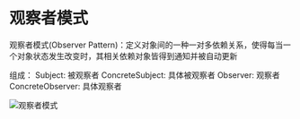 # 观察者模式

观察者模式(Observer Pattern)：定义对象间的一种一对多依赖关系，使得每当一个对象状态发生改变时，其相关依赖对象皆得到通知并被自动更新

组成：
Subject: 被观察者
ConcreteSubject: 具体被观察者
Observer: 观察者
ConcreteObserver: 具体观察者


![观察者模式]()


